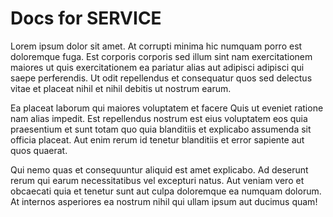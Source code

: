 # Docs for SERVICE

Lorem ipsum dolor sit amet. At corrupti minima hic numquam porro est doloremque fuga. Est corporis corporis sed illum sint nam exercitationem maiores ut quis exercitationem ea pariatur alias aut adipisci adipisci qui saepe perferendis. Ut odit repellendus et consequatur quos sed delectus vitae et placeat nihil et nihil debitis ut nostrum earum.

Ea placeat laborum qui maiores voluptatem et facere Quis ut eveniet ratione nam alias impedit. Est repellendus nostrum est eius voluptatem eos quia praesentium et sunt totam quo quia blanditiis et explicabo assumenda sit officia placeat. Aut enim rerum id tenetur blanditiis et error sapiente aut quos quaerat.

Qui nemo quas et consequuntur aliquid est amet explicabo. Ad deserunt rerum qui earum necessitatibus vel excepturi natus. Aut veniam vero et obcaecati quia et tenetur sunt aut culpa doloremque ea numquam dolorum. At internos asperiores ea nostrum nihil qui ullam ipsum aut ducimus quam!